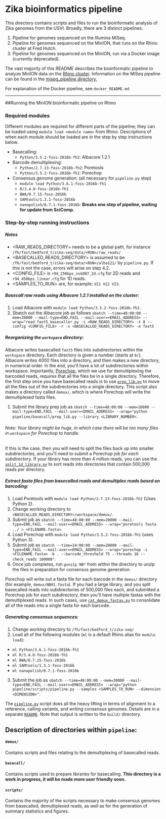 # Zika bioinformatics pipeline

This directory contains scripts and files to run the bioinformatic analysis of Zika genomes from the USVI. Broadly, there are 3 distinct pipelines.

  1) Pipeline for genomes sequenced on the Illumina MiSeq.
  2) Pipeline for genomes sequenced on the MinION, that runs on the Rhino cluster at Fred Hutch.
  3) Pipeline for genomes sequenced on the MinION, run via a Docker image (currently deprecated).

The vast majority of this README describes the bioinformatic pipeline to analyze MinION data on the [Rhino cluster](https://github.com/blab/wiki/wiki/Rhino-cluster). Information on the MiSeq pipeline can be found in the [miseq_pipeline directory.](miseq_pipeline/)

For explanation of the Docker pipeline, see `docker_README.md`.

----------

##Running the MinION bioinformatic pipeline on Rhino

### Required modules
Different modules are required for different parts of the pipeline; they can be loaded using `module load <module name>` from Rhino. Descriptions of when each module should be loaded are in the step by step instructions below.

- Basecalling:
  - `Python/3.5.2-foss-2016b-fh2`: Albacore 1.2.1
- Barcode demultiplexing:
  - `Python/2.7.13-foss-2016b-fh2`: Poretools
  - `Python/3.5.2-foss-2016b-fh1`: Porechop
- Consensus genome generation: (all necessary for `pipeline.py` step)
  - `module load Python/3.6.1-foss-2016b-fh1`
  - `R/3.4.0-foss-2016b-fh1`
  - `BWA/0.7.15-foss-2016b`
  - `SAMtools/1.3.1-foss-2016b`
  - `nanopolish/0.7.1-foss-2016b`: __Breaks one step of pipeline, waiting for update from SciComp.__

### Step-by-step running instructions

##### Notes
* <RAW_READS_DIRECTORY> needs to be a global path, for instance `/fh/fast/bedford_t/zika-seq/data/<RUN>/raw_reads/`
* <BASECALLED_READS_DIRECTORY> is assumed to be `/fh/fast/bedford_t/zika-seq/data/<RUN>/alba121/` by `pipeline.py`. If this is not the case, errors will arise on step 4.2.
* <CONFIG_FILE> is `r94_250bps_nsk007_2d.cfg` for 2D reads and `r94_450bps_linear.cfg` for 1D reads.
* <SAMPLES_TO_RUN> are, for example: `VI1 VI2 VI3`.

##### Basecall raw reads using Albacore 1.2.1 installed on the cluster:
  1. Load Albacore with `module load Python/3.5.2-foss-2016b-fh2`.
  2. Sbatch out the Albacore job as follows `sbatch --time=48:00:00 --mem=20000 --mail-type=END,FAIL --mail-user=<EMAIL_ADDRESS> --wrap="read_fast5_basecaller.py -i <RAW_READS_DIRECTORY> -t 8 --config <CONFIG_FILE> -r -s <BASECALLED_READS_DIRECTORY> -o fast5`

##### Reorganizing the `workspace` directory:

Albacore writes basecalled `fast5` files into subdirectories within the `workspace` directory. Each directory is given a number (starts at `0/`). Albacore writes 4000 files into a directory, and then makes a new directory, in numerical order. In the end, you'll have a lot of subdirectories within workspace. Importantly, [Porechop](https://github.com/rrwick/Porechop), which we use for demultiplexing the barcoded reads, requires that all the files be in a single directory. Therefore, the first step once you have basecalled reads is to use [`prep_lib.py`](basecall/prep_lib.py) to move all the files out of the subdirectories into a single directory. This script also makes a directory called `demux/`, which is where Porechop will write the demultiplexed fasta files.

   1. Submit the library prep job as `sbatch --time=48:00:00 --mem=10000 --mail-type=END,FAIL --mail-user=<EMAIL_ADDRESS> --wrap="python pipeline/basecall/prep_lib.py --library <LIBRARY_NUMBER>`.

###### Note: Your library might be huge, in which case there will be too many files in `workspace` for Porechop to handle.

If this is the case, then you will need to split the files back up into smaller subdirectories, and you'll need to submit a Porechop job _for each subdirectory_. If your library has more than 4 million reads, you can use the [`split_1d_library.py`](demux/split_1d_library.py) to sort reads into directories that contain 500,000 reads per directory.

##### Extract fasta files from basecalled reads and demultiplex reads based on barcoding:
  1. Load Poretools with `module load Python/2.7.13-foss-2016b-fh2` (Uses Python 2).
  2. Change working directory to `<BASECALLED_READS_DIRECTORY>/workspace/demux/`.
  3. Submit job as `sbatch --time=48:00:00 --mem=20000 --mail-type=END,FAIL --mail-user=<EMAIL_ADDRESS> --wrap="poretools fasta ../ > <FILENAME.fasta>`.
  4. Load Porechop with `module load Python/3.5.2-foss-2016b-fh1` (uses Python 3).
  5. Submit job as `sbatch --time=24:00:00 --mem=20000 --mail-type=END,FAIL --mail-user=<EMAIL_ADDRESS> --wrap="porechop -i <FILENAME.fasta> -b . --barcode_threshold 75 --threads 16 --check_reads 100000"`.
  6. Once job completes, run `gunzip NB*` from within the directory to unzip the files in preparation for consensus genome generation.

Porechop will write out a fasta file for each barcode in the `demux/` directory (for example, `demux/NB01.fasta`). If you had a large library, and you split basecalled reads into subdirectories of 500,000 files each, and submitted a Porechop job for _each_ subdirectory, then you'll have multiple fastas with the demultiplexed reads. In such cases, use [`cat_demux_fastas.py`](demux/cat_demux_fastas.py) to consolidate all of the reads into a single fasta for each barcode.

##### Generating consensus sequences:

   1. Change working directory to `/fh/fast/bedford_t/zika-seq/`
   2. Load all of the following modules (`ml` is a default Rhino alias for `module load`):
   - `ml Python/3.6.1-foss-2016b-fh1`
   - `ml R/3.4.0-foss-2016b-fh1`
   - `ml BWA/0.7.15-foss-2016b`
   - `ml SAMtools/1.3.1-foss-2016b`
   - `ml nanopolish/0.7.1-foss-2016b`
   3. Submit the job as `sbatch --time=48:00:00 --mem=30000 --mail-type=END,FAIL --mail-user=<EMAIL_ADDRESS> --wrap="python pipeline/scripts/pipeline.py --samples <SAMPLES_TO_RUN> --dimension <DIMENSION>"`.

The [`pipeline.py`](scripts/pipeline.py) script does all the heavy lifting in terms of alignment to a reference, calling variants, and writing consensus genomes. Details are in a separate [`README`](scripts/README.md). Note that output is written to the `build/` directory.

## Description of directories within `pipeline`:

#### `demux/`
Contains scripts and files relating to the demultiplexing of basecalled reads.

#### `basecall/`
Contains scripts used to prepare libraries for basecalling. __This directory is a work in progress, it will be made more user friendly soon.__

#### `scripts/`
Contains the majority of the scripts necessary to make consensus genomes from basecalled, demultiplexed reads, as well as for the generation of summary statistics and figures.
